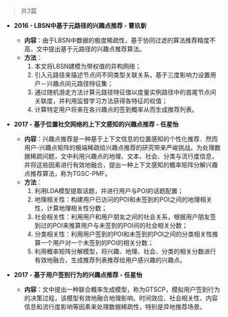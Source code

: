 >共3篇

- **2016 - LBSN中基于元路径的兴趣点推荐 - 曹玖新**
	- **内容**：由于LBSN中数据的极度稀疏性，基于协同过滤的算法推荐精度不高，文中提出基于元路径的兴趣点推荐算法。
	- **方法**：
		1. 本文将LBSN建模为带权值的异构网络；
		2. 引入元路径来描述节点间不同类型关联关系，基于三度影响力设置用户－兴趣点间元路径特征集；
		3. 通过随机游走方法计算元路径特征值以度量实例路径中的首尾节点间关联度，并利用监督学习方法获得各特征的权值；
		4. 计算特定用户将来在各兴趣点的签到概率从而生成推荐列表。
- **2017 - 基于位置社交网络的上下文感知的兴趣点推荐 - 任星怡**
	- **内容**：兴趣点推荐是一种基于上下文信息的位置感知的个性化推荐．然而用户-兴趣点矩阵的极端稀疏给兴趣点推荐的研究带来严峻挑战。为处理数据稀疏问题，文中利用兴趣点的地理、文本、社会、分类与流行度信息，并将这些因素进行有效地融合，提出一种上下文感知的概率矩阵分解兴趣点推荐算法，称为TGSC-PMF。
	- **方法**：
		1. 利用LDA模型提取话题，并进行用户与POI的话题配置；
		2. 地理相关性：构建用户已访问的POI和未签到的POI之间的地理相关性，计算地理相关性分数；
		3. 社会相关性：利用用户和用户朋友之间的社会关系，根据用户朋友签到过的POI来推算用户与未签到的POI间的社会相关分数；
		4. 分类相关性：利用用户签到的POI和未签到的POI之间的分类相关性推算一个用户对一个未签到的POI的相关分数；
		5. 利用概率矩阵分解模型，将兴趣、地理、社会、分类的相关分数进行有效地融合，生成推荐列表推荐给用户感兴趣的兴趣点。

- **2017 - 基于用户签到行为的兴趣点推荐 - 任星怡**
	- **内容**：文中提出一种联合概率生成模型，称为GTSCP，模拟用户签到行为的决策过程，该模型有效地融合地理影响、时间效应、社会相关性、内容信息和流行度影响等因素来处理数据稀疏性，特别是异地推荐场景。